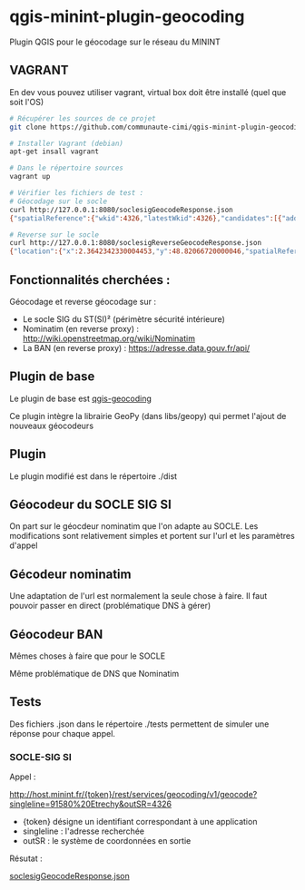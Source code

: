 # qgis-minint-plugin-geocoding

Plugin QGIS pour le géocodage sur le réseau du MININT

## VAGRANT

En dev vous pouvez utiliser vagrant, virtual box doit être installé (quel que soit l'OS)

```sh
# Récupérer les sources de ce projet
git clone https://github.com/communaute-cimi/qgis-minint-plugin-geocoding.git

# Installer Vagrant (debian)
apt-get insall vagrant

# Dans le répertoire sources
vagrant up

# Vérifier les fichiers de test : 
# Géocodage sur le socle
curl http://127.0.0.1:8080/soclesigGeocodeResponse.json
{"spatialReference":{"wkid":4326,"latestWkid":4326},"candidates":[{"address":"91580, Etrechy","location":{"x":2.1892890545960464,"y":48.48978918977383}}]}

# Reverse sur le socle
curl http://127.0.0.1:8080/soclesigReverseGeocodeResponse.json
{"location":{"x":2.3642342330004453,"y":48.82066720000046,"spatialReference":{"wkid":102110,"latestWkid":2154}},"address":{"Street":"37 BOULEVARD VICTOR","Postal":"75015","City":"PARIS 15","Loc_name":"2_AdressInter"}}
```
## Fonctionnalités cherchées :

Géocodage et reverse géocodage sur :
- Le socle SIG du ST(SI)² (périmètre sécurité intérieure)
- Nominatim (en reverse proxy) : http://wiki.openstreetmap.org/wiki/Nominatim
- La BAN  (en reverse proxy) : https://adresse.data.gouv.fr/api/

## Plugin de base

Le plugin de base est [qgis-geocoding](https://github.com/elpaso/qgis-geocoding)

Ce plugin intègre la librairie GeoPy (dans libs/geopy) qui permet l'ajout de nouveaux géocodeurs

## Plugin

Le plugin modifié est dans le répertoire ./dist

## Géocodeur du SOCLE SIG SI

On part sur le géocdeur nominatim que l'on adapte au SOCLE.
Les modifications sont relativement simples et portent sur l'url et les paramètres d'appel

## Gécodeur nominatim 

Une adaptation de l'url est normalement la seule chose à faire. Il faut pouvoir passer en direct (problématique DNS à gérer)

## Géocodeur BAN

Mêmes choses à faire que pour le SOCLE

Même problématique de DNS que Nominatim

## Tests

Des fichiers .json dans le répertoire ./tests permettent de simuler une réponse pour chaque appel.

### SOCLE-SIG SI

Appel : 

http://host.minint.fr/{token}/rest/services/geocoding/v1/geocode?singleline=91580%20Etrechy&outSR=4326

- {token} désigne un identifiant correspondant à une application
- singleline : l'adresse recherchée
- outSR : le système de coordonnées en sortie

Résutat : 

[soclesigGeocodeResponse.json](./libs/soclesigGeocodeResponse.json)



